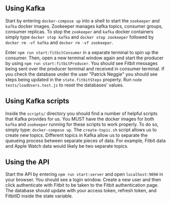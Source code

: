 ## Using Kafka

Start by entering `docker-compose up` into a shell to start the `zookeeper` and `kafka` docker images. Zookeeper manages
kafka topics, consumer groups, consumer replicas. To stop the `zookeeper` and `kafka` docker containers simply type
`docker stop kafka` and `docker stop zookeeper` followed by `docker rm -vf kafka` and `docker rm -vf zookeeper`.

Enter `npm run start:fitbitConsumer` in a separate terminal to spin up the consumer. Then, open a new terminal window
again and start the producer by using `npm run start:fitbitProducer`. You should see Fitbit messages being sent over the
producer terminal and received in consumer terminal. If you check the database under the user "Patrick Neggie" you
should see steps being updated in the `state.fitbitSteps` property. Run `node tests/loadUsers.test.js` to reset the
databases' values.

## Using Kafka scripts

Inside the `scripts/` directory you should find a number of helpful scripts that Kafka provides for us. You MUST have
the docker images for both `kafka` and `zookeeper` running for these scripts to work properly. To do so, simply type:
`docker-compose up`. The `create-topic.sh` script allows us to create new topics. Different topics in Kafka allow us to
separate the queueing process between separate pieces of data. For example, Fitbit data and Apple Watch data would
likely be two separate topics.

## Using the API

Start the API by entering `npm run start:server` and open `localhost:9090` in your browser. You should see a login
window. Create a new user and then click authenticate with Fitbit to be taken to the Fitbit authentication page. The
database should update with your access token, refresh token, and FitbitID inside the state variable.
